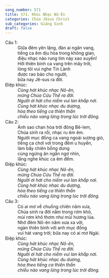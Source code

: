 ```yaml
---
song_number: 571
title: 571. Khúc Nhạc Nô-Ên
categories: Chúa Jêsus Christ
sub_categories: Giáng Sinh
draft: false
---
```

<dl><dt>Câu 1:</dt><dd data-verse="1"> Giữa đêm yên lặng, đàn ai ngân vang, <br/>tiếng ca êm dịu hòa trong không gian, <br/>điệu nhạc nào rung tim này xao xuyến! <br/>Hỡi thiên binh ca vang trên mây trời, <br/>lòng tôi vui nghe Tin Lành <br/>được rao báo cho người, <br/>bữa nay Jê-sus ra đời. </dd><dt>Điệp khúc:</dt><dd data-chorus="1"><em>Cùng hát khúc nhạc Nô-ên, <br/>mừng Chúa Cứu Thế ra đời. <br/>Người ơi hát cho niềm vui lan khắp nơi. <br/>Cùng hát khúc nhạc du dương, <br/>hòa theo tiếng ca thiên thần <br/>chiều nào vang lừng trong lúc trời đông. </em></dd><dt>Câu 2:</dt><dd data-verse="2">Ánh sao chan hòa trời đông Bê-lem, <br/>Chúa sinh ra rồi, nhạc ru êm êm. <br/>Người mục đồng ca vang ngoài sương gió, <br/>tiếng ca chơi vơi trong đêm u huyền, <br/>làm bầy chiên bỗng dưng <br/>cùng ngừng ăn ngẩn ngơ nhìn, <br/>lắng nghe khúc ca êm đềm. </dd><dt>Điệp khúc:</dt><dd data-chorus="1"><em>Cùng hát khúc nhạc Nô-ên, <br/>mừng Chúa Cứu Thế ra đời. <br/>Người ơi hát cho niềm vui lan khắp nơi. <br/>Cùng hát khúc nhạc du dương, <br/>hòa theo tiếng ca thiên thần <br/>chiều nào vang lừng trong lúc trời đông. </em></dd><dt>Câu 3:</dt><dd data-verse="3">Có ai mơ về chuồng chiên năm xưa, <br/>Chúa sinh ra đời nằm trong rơm khô, <br/>mùi rơm khô thơm như mùi hương lúa. <br/>Nhớ đêm Nô-ên năm xưa xa vời, <br/>ngàn thiên binh với anh mục đồng <br/>vui hát vang trời; bữa nay có ai mơ Ngài. </dd><dt>Điệp khúc:</dt><dd data-chorus="1"><em>Cùng hát khúc nhạc Nô-ên, <br/>mừng Chúa Cứu Thế ra đời. <br/>Người ơi hát cho niềm vui lan khắp nơi. <br/>Cùng hát khúc nhạc du dương, <br/>hòa theo tiếng ca thiên thần <br/>chiều nào vang lừng trong lúc trời đông. </em></dd></dl>